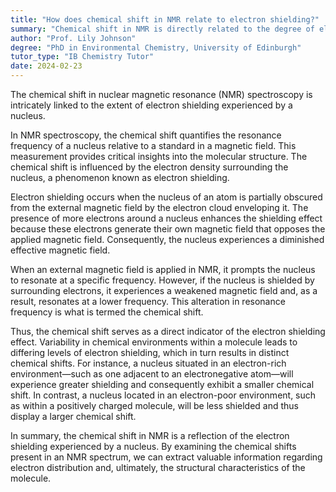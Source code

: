 ```yaml
---
title: "How does chemical shift in NMR relate to electron shielding?"
summary: "Chemical shift in NMR is directly related to the degree of electron shielding experienced by a nucleus."
author: "Prof. Lily Johnson"
degree: "PhD in Environmental Chemistry, University of Edinburgh"
tutor_type: "IB Chemistry Tutor"
date: 2024-02-23
---
```


The chemical shift in nuclear magnetic resonance (NMR) spectroscopy is intricately linked to the extent of electron shielding experienced by a nucleus.

In NMR spectroscopy, the chemical shift quantifies the resonance frequency of a nucleus relative to a standard in a magnetic field. This measurement provides critical insights into the molecular structure. The chemical shift is influenced by the electron density surrounding the nucleus, a phenomenon known as electron shielding.

Electron shielding occurs when the nucleus of an atom is partially obscured from the external magnetic field by the electron cloud enveloping it. The presence of more electrons around a nucleus enhances the shielding effect because these electrons generate their own magnetic field that opposes the applied magnetic field. Consequently, the nucleus experiences a diminished effective magnetic field.

When an external magnetic field is applied in NMR, it prompts the nucleus to resonate at a specific frequency. However, if the nucleus is shielded by surrounding electrons, it experiences a weakened magnetic field and, as a result, resonates at a lower frequency. This alteration in resonance frequency is what is termed the chemical shift.

Thus, the chemical shift serves as a direct indicator of the electron shielding effect. Variability in chemical environments within a molecule leads to differing levels of electron shielding, which in turn results in distinct chemical shifts. For instance, a nucleus situated in an electron-rich environment—such as one adjacent to an electronegative atom—will experience greater shielding and consequently exhibit a smaller chemical shift. In contrast, a nucleus located in an electron-poor environment, such as within a positively charged molecule, will be less shielded and thus display a larger chemical shift.

In summary, the chemical shift in NMR is a reflection of the electron shielding experienced by a nucleus. By examining the chemical shifts present in an NMR spectrum, we can extract valuable information regarding electron distribution and, ultimately, the structural characteristics of the molecule.
    